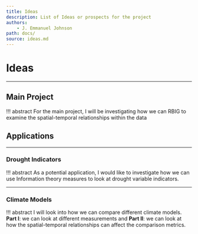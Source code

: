 ```yaml
---
title: Ideas
description: List of Ideas or prospects for the project
authors:
    - J. Emmanuel Johnson
path: docs/
source: ideas.md
---
```

# Ideas

---

## Main Project

!!! abstract
    For the main project, I will be investigating how we can RBIG to examine the spatial-temporal relationships within the data


## Applications

---

### Drought Indicators

!!! abstract
    As a potential application, I would like to investigate how we can use Information theory measures to look at drought variable indicators.

---

### Climate Models

!!! abstract
    I will look into how we can compare different climate models. **Part I**: we can look at different measurements and **Part II**: we can look at how the spatial-temporal relationships can affect the comparison metrics.